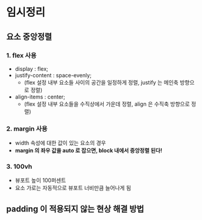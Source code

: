 # 임시정리

## 요소 중앙정렬

### 1. flex 사용

- display : flex;
- justify-content : space-evenly;
  - (flex 설정 내부 요소들 사이의 공간을 일정하게 정렬, justify 는 메인축 방향으로 정렬)
- align-items : center;
  - (flex 설정 내부 요소들을 수직상에서 가운데 정렬, align 은 수직축 방향으로 정렬)

### 2. margin 사용

- width 속성에 대한 값이 있는 요소의 경우
- **margin 의 좌우 값을 auto 로 잡으면, block 내에서 중앙정렬 된다!**

### 3. 100vh

- 뷰포트 높이 100퍼센트
- 요소 가로는 자동적으로 뷰포트 너비만큼 늘어나게 됨

## padding 이 적용되지 않는 현상 해결 방법
